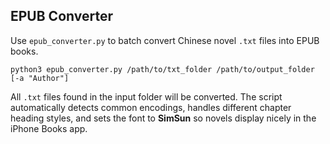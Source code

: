 ## EPUB Converter

Use `epub_converter.py` to batch convert Chinese novel `.txt` files into EPUB books.

```
python3 epub_converter.py /path/to/txt_folder /path/to/output_folder [-a "Author"]
```

All `.txt` files found in the input folder will be converted. The script automatically detects common encodings, handles different chapter heading styles, and sets the font to **SimSun** so novels display nicely in the iPhone Books app.